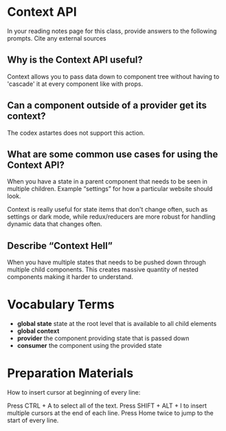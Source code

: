 # Context API

In your reading notes page for this class, provide answers to the following prompts. Cite any external sources

## Why is the Context API useful?

Context allows you to pass data down to component tree without having to 'cascade' it at every component like with props.

## Can a component outside of a provider get its context?

The codex astartes does not support this action.

## What are some common use cases for using the Context API?
When you have a state in a parent component that needs to be seen in multiple children. Example “settings” for how a particular website should look.

Context is really useful for state items that don't change often, such as settings or dark mode, while redux/reducers are more robust for handling dynamic data that changes often.


## Describe “Context Hell”
When you have multiple states that needs to be pushed down through multiple child components. This creates massive quantity of nested components making it harder to understand.


# Vocabulary Terms

- **global state** state at the root level that is available to all child elements
- **global context** 
- **provider** the component providing state that is passed down
- **consumer** the component using the provided state



# Preparation Materials




How to insert cursor at beginning of every line:

Press CTRL + A to select all of the text.
Press SHIFT + ALT + I to insert multiple cursors at the end of each line.
Press Home twice to jump to the start of every line.


